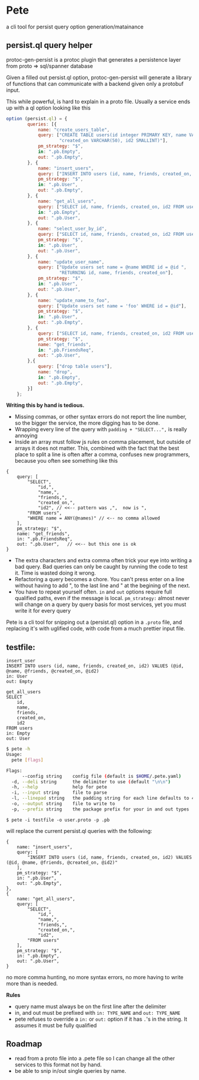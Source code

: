 # Pete
a cli tool for persist query option generation/matainance

## persist.ql query helper

protoc-gen-persist is a protoc plugin that generates a persistence layer from proto => sql/spanner database

Given a filled out persist.ql option, protoc-gen-persist will generate a library of functions that can communicate with a backend given only a protobuf input.



This while powerful, is hard to explain in a proto file.  Usually a service ends up with a ql option looking like this
```js
option (persist.ql) = {
        queries: [{
            name: "create_users_table",
            query: ["CREATE TABLE users(id integer PRIMARY KEY, name VARCHAR(50), friends BYTEA,",
                    "created_on VARCHAR(50), id2 SMALLINT)"],
            pm_strategy: "$",
            in: ".pb.Empty",
            out: ".pb.Empty",
        }, {
            name: "insert_users",
            query: ["INSERT INTO users (id, name, friends, created_on, id2) VALUES (@id, @name, @friends, @created_on, @id2)"],
            pm_strategy: "$",
            in: ".pb.User",
            out: ".pb.Empty",
        }, {
            name: "get_all_users",
            query: ["SELECT id, name, friends, created_on, id2 FROM users"],
            in: ".pb.Empty",
            out: ".pb.User",
        }, {
            name: "select_user_by_id",
            query: ["SELECT id, name, friends, created_on, id2 FROM users WHERE id = @id"],
            pm_strategy: "$",
            in: ".pb.User",
            out: ".pb.User",
        }, {
            name: "update_user_name",
            query: ["Update users set name = @name WHERE id = @id ",
                    "RETURNING id, name, friends, created_on"],
            pm_strategy: "$",
            in: ".pb.User",
            out: ".pb.User",
        }, {
            name: "update_name_to_foo",
            query: ["Update users set name = 'foo' WHERE id = @id"],
            pm_strategy: "$",
            in: ".pb.User",
            out: ".pb.Empty",
        }, {
            query: ["SELECT id, name, friends, created_on, id2 FROM users WHERE name = ANY(@names)"],
            pm_strategy: "$",
            name: "get_friends",
            in: ".pb.FriendsReq",
            out: ".pb.User",
        },{
            query: ["drop table users"],
            name: "drop",
            in: ".pb.Empty",
            out: ".pb.Empty",
        }]
    };
 ```

**Writing this by hand is tedious.**

-  Missing commas, or other syntax errors do not report the line number, so the bigger the service, the more
 digging has to be done.
- Wrapping every line of the query with `padding + "SELECT...",` is really annoying
- Inside an array must follow js rules on comma placement, but outside of arrays it does not matter.
    This, combined with the fact that the best place to split a line is often after a comma, confuses
    new programmers, because you often see something like this 
```
{
    query: [
        "SELECT",
            "id,", 
            "name,",
            "friends,",
            "created_on,",
            "id2", // <<-- pattern was ,",  now is ",
        "FROM users",
        "WHERE name = ANY(@names)" // <-- no comma allowed
    ],
    pm_strategy: "$",
    name: "get_friends",
    in: ".pb.FriendsReq",
    out: ".pb.User",   // <<-- but this one is ok
}
```
- The extra characters and extra comma often trick your eye into writing a bad query. Bad queries
    can only be caught by running the code to test it. Time is wasted doing it wrong.
- Refactoring a query becomes a chore.  You can't press enter on a line without having to add ", to the last line and "
    at the begining of the next.  
- You have to repeat yourself often. `in` and `out` options require full qualified paths, even if the message is local.
    `pm_strategy:` almost never will change on a query by query basis for most services, yet you must write it for every query



Pete is a cli tool for snipping out a (persist.ql) option in a `.proto` file, and replacing it's with uglified code, with code  from a much prettier input file.


## testfile:
```
insert_user
INSERT INTO users (id, name, friends, created_on, id2) VALUES (@id, @name, @friends, @created_on, @id2)
in: User
out: Empty

get_all_users
SELECT
    id,
    name,
    friends,
    created_on,
    id2
FROM users
in: Empty
out: User
```

```sh
$ pete -h
Usage:
  pete [flags]

Flags:
      --config string    config file (default is $HOME/.pete.yaml)
  -d, --deli string      the delimiter to use (default "\n\n")
  -h, --help             help for pete
  -i, --input string     file to parse
  -l, --linepad string   the padding string for each line defaults to 4 spaces (default "    ")
  -o, --output string    file to write to
  -p, --prefix string    the package prefix for your in and out types
  ```
`$ pete -i testfile -o user.proto -p .pb`

will replace the current persist.ql queries with the following:
```
{
    name: "insert_users",
    query: [
        "INSERT INTO users (id, name, friends, created_on, id2) VALUES (@id, @name, @friends, @created_on, @id2)"
    ],
    pm_strategy: "$",
    in: ".pb.User",
    out: ".pb.Empty",
},
{
    name: "get_all_users",
    query: [
        "SELECT",
            "id,",
            "name,",
            "friends,",
            "created_on,",
            "id2",
        "FROM users"
    ],
    pm_strategy: "$",
    in: ".pb.Empty",
    out: ".pb.User",
}
```

no more comma hunting, no more syntax errors, no more having to write more than is needed.

**Rules**
- query name must always be on the first line after the delimiter
- in, and out must be prefixed with `in: TYPE_NAME` and `out: TYPE_NAME`
- pete refuses to override a `in:` or `out:` option if it has `.`'s in the string. It assumes it must be
    fully qualified


## Roadmap
- read from a proto file into a .pete file so I can change all the other services to this format not by hand.
- be able to snip in/out single queries by name.